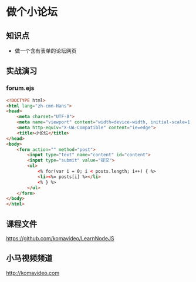做个小论坛
==========

## 知识点

* 做一个含有表单的论坛网页

## 实战演习

### forum.ejs

~~~html
<!DOCTYPE html>
<html lang="zh-cmn-Hans">
<head>
    <meta charset="UTF-8">
    <meta name="viewport" content="width=device-width, initial-scale=1.0">
    <meta http-equiv="X-UA-Compatible" content="ie=edge">
    <title>小论坛</title>
</head>
<body>
    <form action="" method="post">
        <input type="text" name="content" id="content">
        <input type="submit" value="提交">
        <ul>
            <% for(var i = 0; i < posts.length; i++) { %>
            <li><%= posts[i] %></li>
            <% } %>
        </ul>
    </form>
</body>
</html>
~~~

## 课程文件

https://github.com/komavideo/LearnNodeJS

## 小马视频频道

http://komavideo.com
